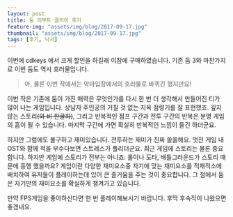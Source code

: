 ```yaml
---
layout: post
title: 둠 리부트 클리어 후기
feature-img: "assets/img/blog/2017-09-17.jpg"
thumbnail: "assets/img/blog/2017-09-17.jpg"
tags: [후기, 낙서]
---
```


이번에 cdkeys 에서 크게 할인을 하길래 이참에 구매하였습니다. 기존 둠 3와 마찬가지로 이번 둠도 역시 호러물입니다. 

> 아, 물론 이번 작에서는 악마입장에서의 호러물로 바뀌긴 했지만요! 

이번 작은 기존에 둠이 가진 매력은 무엇인가를 다시 한 번 더 생각해서 만들어진 티가 많이 나는 게임입니다. 상남자 주인공의 거칠 것 없는 지옥 점령기를 잘 표현했죠. 깊지 않는 스토리~~(와 비 한글화)~~, 그리고 반복적인 점프 구간과 전투 구간의 반복은 분명 게임의 흠이 될 수 있습니다. 마지막 구간에 가면 확실히 반복적인 느낌이 들긴 하더군요.

하지만 그럼에도 불구하고 재미있습니다. 전투하는 재미가 진짜 쏠쏠해요. 멋진 게임 내 OST와 함께 적을 부수다보면 스트레스가
풀리더군요. 최근 게임에 스토리는 물론 중요합니다. 하지만 게임에 스토리가 전부는 아니죠. 롤이나 도타, 배틀그라운드가 스토리 때문에 흥행 했을까요? 게임이란 다양한 재미요소중 자기에 맞는 재미요소를 적재적소에 배치하여 유저들이 플레이하는데 있어 큰 즐거움을 주는 것이 중요합니다. 그 점에서 둠은 자기만의 재미요소를 확실하게 챙겨가고 있습니다.

만약 FPS게임을 좋아하신다면 한 번 플레이해보시기 바랍니다. 후딱 후속작이 나왔으면 좋겠내요.